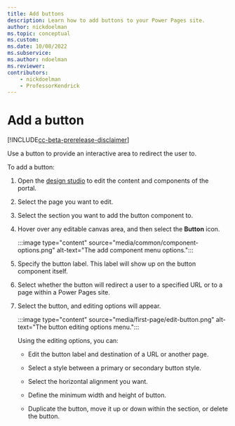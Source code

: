 ```yaml
---
title: Add buttons
description: Learn how to add buttons to your Power Pages site.
author: nickdoelman
ms.topic: conceptual
ms.custom: 
ms.date: 10/08/2022
ms.subservice:
ms.author: ndoelman 
ms.reviewer: 
contributors:
    - nickdoelman
    - ProfessorKendrick
---
```


# Add a button

[!INCLUDE[cc-beta-prerelease-disclaimer](../includes/cc-beta-prerelease-disclaimer.md)] 

Use a button to provide an interactive area to redirect the user to.

To add a button:

1. Open the [design studio](use-design-studio.md) to edit the content and components of the portal.

1. Select the page you want to edit.

1. Select the section you want to add the button component to.

1. Hover over any editable canvas area, and then select the **Button** icon.

    :::image type="content" source="media/common/component-options.png" alt-text="The add component menu options.":::

1. Specify the button label. This label will show up on the button component itself.

1. Select whether the button will redirect a user to a specified URL or to a page within a Power Pages site.

1. Select the button, and editing options will appear.

    :::image type="content" source="media/first-page/edit-button.png" alt-text="The button editing options menu."::: 

    Using the editing options, you can:

    - Edit the button label and destination of a URL or another page.

    - Select a style between a primary or secondary button style.

    - Select the horizontal alignment you want.

    - Define the minimum width and height of button.

    - Duplicate the button, move it up or down within the section, or delete the button.